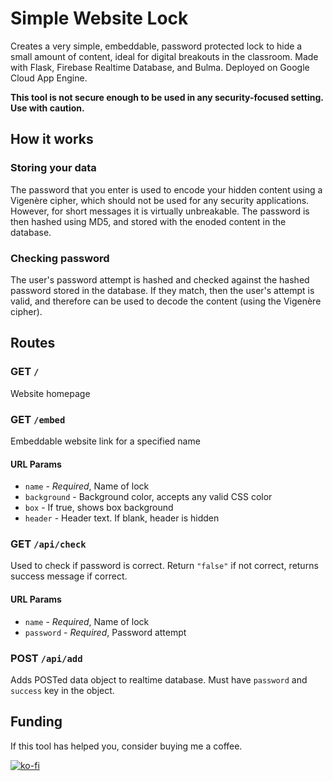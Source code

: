 # Simple Website Lock
Creates a very simple, embeddable, password protected lock to hide a small amount of content, ideal for digital breakouts in the classroom. Made with Flask, Firebase Realtime Database, and Bulma. Deployed on Google Cloud App Engine.

**This tool is not secure enough to be used in any security-focused setting. Use with caution.** 

## How it works
### Storing your data
The password that you enter is used to encode your hidden content using a Vigenère cipher, which should not be used for any security applications. However, for short messages it is virtually unbreakable. The password is then hashed using MD5, and stored with the enoded content in the database.

### Checking password
The user's password attempt is hashed and checked against the hashed password stored in the database. If they match, then the user's attempt is valid, and therefore can be used to decode the content (using the Vigenère cipher).

## Routes
### GET ```/```
Website homepage
### GET ```/embed```
Embeddable website link for a specified name
#### URL Params
- ```name``` - *Required*, Name of lock 
- ```background``` - Background color, accepts any valid CSS color
- ```box``` - If true, shows box background 
- ```header``` - Header text. If blank, header is hidden
### GET ```/api/check```
Used to check if password is correct. Return ```"false"``` if not correct, returns success message if correct.
#### URL Params
- ```name``` - *Required*, Name of lock 
- ```password``` - *Required*, Password attempt
### POST ```/api/add```
Adds POSTed data object to realtime database. Must have ```password``` and ```success``` key in the object.
## Funding
If this tool has helped you, consider buying me a coffee.

[![ko-fi](https://www.ko-fi.com/img/githubbutton_sm.svg)](https://ko-fi.com/L4L81FX1O)